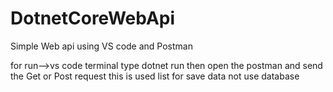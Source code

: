 # DotnetCoreWebApi

Simple Web api using VS code and Postman

for run-->vs code terminal type dotnet run
then open the postman and send the Get or Post request
this is used list for save data not use database

